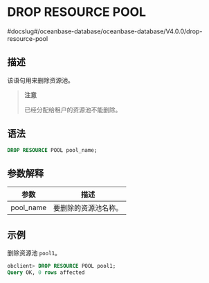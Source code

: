 DROP RESOURCE POOL 
=======================================
#docslug#/oceanbase-database/oceanbase-database/V4.0.0/drop-resource-pool


描述 
-----------------------

该语句用来删除资源池。
>**注意**
>
>已经分配给租户的资源池不能删除。

语法 
-----------------------

```sql
DROP RESOURCE POOL pool_name; 
```



参数解释 
-------------------------



|  **参数**   |   **描述**   |
|-----------|------------|
| pool_name | 要删除的资源池名称。 |



示例 
-----------------------

删除资源池 `pool1`。

```sql
obclient> DROP RESOURCE POOL pool1;
Query OK, 0 rows affected 
```


